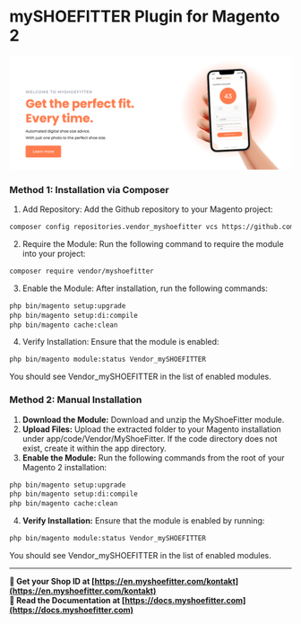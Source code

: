 # mySHOEFITTER Plugin for Magento 2

<a href="https://en.myshoefitter.com" target="_blank" className="banner-image">
  <img src="https://raw.githubusercontent.com/myshoefitter/js-sdk/main/.github/readme/promotion.jpg" alt="mySHOEFITTER Promotion Banner" />
</a>

### Method 1: Installation via Composer
1. Add Repository: Add the Github repository to your Magento project:
```bash
composer config repositories.vendor_myshoefitter vcs https://github.com/myshoefitter/magento-plugin.git
```
2. Require the Module: Run the following command to require the module into your project:
```bash
composer require vendor/myshoefitter
```
3. Enable the Module: After installation, run the following commands:
```bash
php bin/magento setup:upgrade
php bin/magento setup:di:compile
php bin/magento cache:clean
```
4. Verify Installation: Ensure that the module is enabled:
```bash
php bin/magento module:status Vendor_mySHOEFITTER
```
You should see Vendor_mySHOEFITTER in the list of enabled modules.

### Method 2: Manual Installation
1. **Download the Module:** Download and unzip the MyShoeFitter module.
2. **Upload Files:** Upload the extracted folder to your Magento installation under app/code/Vendor/MyShoeFitter. If the code directory does not exist, create it within the app directory.
3. **Enable the Module:** Run the following commands from the root of your Magento 2 installation:
```bash
php bin/magento setup:upgrade
php bin/magento setup:di:compile
php bin/magento cache:clean
```
4. **Verify Installation:** Ensure that the module is enabled by running:
```bash
php bin/magento module:status Vendor_mySHOEFITTER
```
You should see Vendor_mySHOEFITTER in the list of enabled modules.

---

**🚀 Get your Shop ID at [https://en.myshoefitter.com/kontakt](https://en.myshoefitter.com/kontakt)**  
**📖 Read the Documentation at [https://docs.myshoefitter.com](https://docs.myshoefitter.com)**